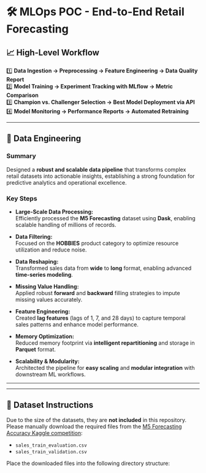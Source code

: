 # 🛠️ MLOps POC - End-to-End Retail Forecasting

## 📈 High-Level Workflow

1️⃣ **Data Ingestion → Preprocessing → Feature Engineering → Data Quality Report**  
2️⃣ **Model Training → Experiment Tracking with MLflow → Metric Comparison**  
3️⃣ **Champion vs. Challenger Selection → Best Model Deployment via API**  
4️⃣ **Model Monitoring → Performance Reports → Automated Retraining**

---

## 🧩 Data Engineering

### Summary
Designed a **robust and scalable data pipeline** that transforms complex retail datasets into actionable insights, establishing a strong foundation for predictive analytics and operational excellence.

### Key Steps
- **Large-Scale Data Processing:**  
  Efficiently processed the **M5 Forecasting** dataset using **Dask**, enabling scalable handling of millions of records.
  
- **Data Filtering:**  
  Focused on the **HOBBIES** product category to optimize resource utilization and reduce noise.

- **Data Reshaping:**  
  Transformed sales data from **wide** to **long** format, enabling advanced **time-series modeling**.

- **Missing Value Handling:**  
  Applied robust **forward** and **backward** filling strategies to impute missing values accurately.

- **Feature Engineering:**  
  Created **lag features** (lags of 1, 7, and 28 days) to capture temporal sales patterns and enhance model performance.

- **Memory Optimization:**  
  Reduced memory footprint via **intelligent repartitioning** and storage in **Parquet** format.

- **Scalability & Modularity:**  
  Architected the pipeline for **easy scaling** and **modular integration** with downstream ML workflows.

---



---
## 📂 Dataset Instructions

Due to the size of the datasets, they are **not included** in this repository.  
Please manually download the required files from the [M5 Forecasting Accuracy Kaggle competition](https://www.kaggle.com/competitions/m5-forecasting-accuracy/data):

- `sales_train_evaluation.csv`
- `sales_train_validation.csv`

Place the downloaded files into the following directory structure:

